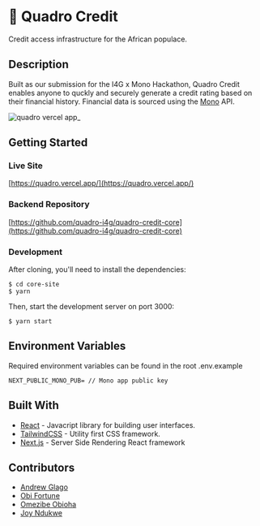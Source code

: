 # 🚀 Quadro Credit

Credit access infrastructure for the African populace. 

## Description

Built as our submission for the I4G x Mono Hackathon, Quadro Credit enables anyone to quckly and securely generate a credit rating based on their financial history. Financial data is sourced using the [Mono](mono.co) API.

![quadro vercel app_](https://user-images.githubusercontent.com/87580113/145799988-1b711595-148a-4355-8375-930e054e25a0.png)


## Getting Started

### Live Site

[https://quadro.vercel.app/](https://quadro.vercel.app/)

### Backend Repository

[https://github.com/quadro-i4g/quadro-credit-core](https://github.com/quadro-i4g/quadro-credit-core)

### Development

After cloning, you'll need to install the dependencies:

```
$ cd core-site
$ yarn
```

Then, start the development server on port 3000:

```
$ yarn start
```
## Environment Variables
Required environment variables can be found in the root .env.example

```
NEXT_PUBLIC_MONO_PUB= // Mono app public key
```

## Built With

- [React](reactjs.org) - Javacript library for building user interfaces.
- [TailwindCSS](tailwindcss.com) - Utility first CSS framework.
- [Next.js](nextjs.org) - Server Side Rendering React framework

## Contributors

- [Andrew Glago](https://github.com/a11rew)
- [Obi Fortune](https://github.com/ickynavigator)
- [Omezibe Obioha](https://github.com/omzi)
- [Joy Ndukwe](https://twitter.com/JoyNdukwe13)
